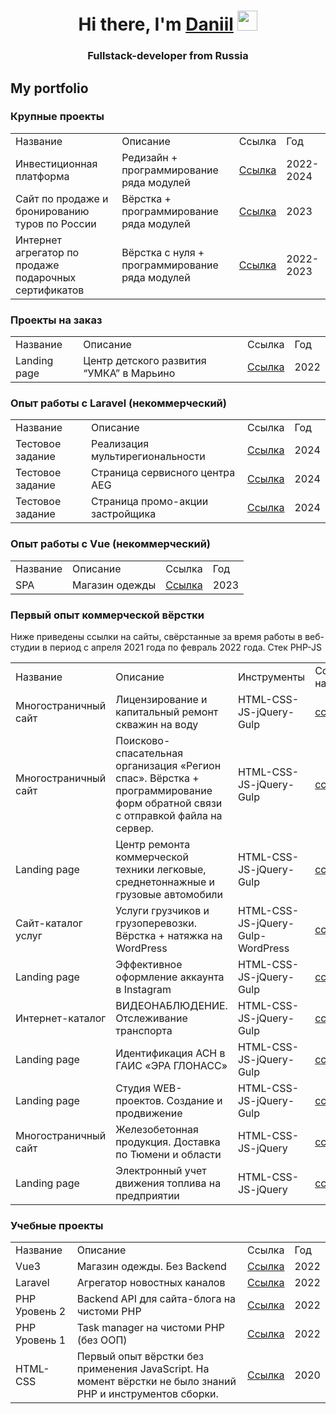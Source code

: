 <h1 align="center">Hi there, I'm <a href="https://daniilshat.ru/" target="_blank">Daniil</a> 
<img src="https://github.com/blackcater/blackcater/raw/main/images/Hi.gif" height="32"/></h1>
<h3 align="center">Fullstack-developer from Russia</h3>

<h2>My portfolio</h2>

<h3>Крупные проекты</h3>
<table>
  <tr>
    <td>Название</td>
    <td>Описание</td>
    <td>Ссылка</td>
    <td>Год</td>
  </tr>
    <tr>
    <td>Инвестиционная платформа</td>
    <td>Редизайн + программирование ряда модулей</td>
    <td><a href="https://regolith.pro" target="_blank">Ссылка</a></td>
    <td>2022-2024</td>
  </tr>
  </tr>
    <tr>
    <td>Сайт по продаже и бронированию туров по России</td>
    <td>Вёрстка + программирование ряда модулей</td>
    <td><a href="https://www.1lines.ru/" target="_blank">Ссылка</a></td>
    <td>2023</td>
  </tr>
  <tr>
    <td>Интернет агрегатор по продаже подарочных сертификатов</td>
    <td>Вёрстка с нуля + программирование ряда модулей</td>
    <td><a href="https://www.bantikov.ru/" target="_blank">Ссылка</a></td>
    <td>2022-2023</td>
  </tr>
</table>

<h3>Проекты на заказ</h3>
<table>
  <tr>
    <td>Название</td>
    <td>Описание</td>
    <td>Ссылка</td>
    <td>Год</td>
  </tr>
  <tr>
    <td>Landing page</td>
    <td>Центр детского развития “УМКА” в Марьино</td>
    <td><a href="https://umka-moscow.ru/" target="_blank">Ссылка</a></td>
    <td>2022</td>
  </tr>
</table>

<h3>Опыт работы с Laravel (некоммерческий)</h3>
<table>
  <tr>
    <td>Название</td>
    <td>Описание</td>
    <td>Ссылка</td>
    <td>Год</td>
  </tr>
  <tr>
    <td>Тестовое задание</td>
    <td>Реализация мультирегиональности</td>
    <td><a href="https://github.com/Daniil-333/city-parsing" target="_blank">Ссылка</a></td>
    <td>2024</td>
  </tr>
  <tr>
    <td>Тестовое задание</td>
    <td>Страница сервисного центра AEG</td>
    <td><a href="https://github.com/Daniil-333/aeg" target="_blank">Ссылка</a></td>
    <td>2024</td>
  </tr>
  <tr>
    <td>Тестовое задание</td>
    <td>Страница промо-акции застройщика</td>
    <td><a href="https://github.com/Daniil-333/paritet" target="_blank">Ссылка</a></td>
    <td>2024</td>
  </tr>
</table>

<h3>Опыт работы с Vue (некоммерческий)</h3>
<table>
  <tr>
    <td>Название</td>
    <td>Описание</td>
    <td>Ссылка</td>
    <td>Год</td>
  </tr>
  <tr>
    <td>SPA</td>
    <td>Магазин одежды</td>
    <td><a href="https://github.com/Daniil-333/js2_dz7/tree/serverDB" target="_blank">Ссылка</a></td>
    <td>2023</td>
  </tr>
</table>

<h3>Первый опыт коммерческой вёрстки</h3>
<p>Ниже приведены ссылки на сайты, свёрстанные за время работы в веб-студии в период с апреля 2021 года по февраль 2022 года. 
  Стек PHP-JS</p>
<table>
  <tr>
    <td>Название</td>
    <td>Описание</td>
    <td>Инструменты</td>
    <td>Ссылка на сайт</td>
  </tr>
  <tr>
    <td>Многостраничный сайт</td>
    <td>Лицензирование и капитальный ремонт скважин на воду</td>
    <td>HTML-CSS-JS-jQuery-Gulp</td>
    <td><a href="http://sibvodgeo.ru" target="_blank">ссылка</a></td>
  </tr>
  <tr>
    <td>Многостраничный сайт</td>
    <td>Пoисково-спасательная организация «Регион спас». Вёрстка + программирование форм обратной связи с отправкой файла на сервер.</td>
    <td>HTML-CSS-JS-jQuery-Gulp</td>
    <td><a href="http://xn--80affnzficoc.xn--p1ai/" target="_blank">ссылка</a></td>
  </tr>
  <tr>
    <td>Landing page</td>
    <td>Центр ремонта коммерческой техники легковые, среднетоннажные и грузовые автомобили</td>
    <td>HTML-CSS-JS-jQuery-Gulp</td>
    <td><a href="https://staves.uk" target="_blank">ссылка</a></td>
  </tr>
  <tr>
    <td>Сайт-каталог услуг</td>
    <td>Услуги грузчиков и грузоперевозки. Вёрстка + натяжка на WordPress</td>
    <td>HTML-CSS-JS-jQuery-Gulp-WordPress</td>
    <td><a href="https://gruzchiki365.ru" target="_blank">ссылка</a></td>
  </tr>
  <tr>
    <td>Landing page</td>
    <td>Эффективное оформление аккаунта в Instagram</td>
    <td>HTML-CSS-JS-jQuery-Gulp</td>
    <td><a href="https://inst.ww.net.ru" target="_blank">ссылка</a></td>
  </tr>
  <tr>
    <td>Интернет-каталог</td>
    <td>ВИДЕОНАБЛЮДЕНИЕ. Отслеживание транспорта </td>
    <td>HTML-CSS-JS-jQuery-Gulp</td>
    <td><a href="https://carvis.tt-72.ru" target="_blank">ссылка</a></td>
  </tr>
  <tr>
    <td>Landing page</td>
    <td>Идентификация АСН в ГАИС «ЭРА ГЛОНАСС»</td>
    <td>HTML-CSS-JS-jQuery-Gulp</td>
    <td><a href="https://asn.tt-72.ru" target="_blank">ссылка</a></td>
  </tr>
  <tr>
    <td>Landing page</td>
    <td>Студия WEB-проектов. Создание и продвижение</td>
    <td>HTML-CSS-JS-jQuery-Gulp</td>
    <td><a href="https://pr.ww.net.ru" target="_blank">ссылка</a></td>
  </tr>
  <tr>
    <td>Многостраничный сайт</td>
    <td>Железобетонная продукция. Доставка по Тюмени и области</td>
    <td>HTML-CSS-JS-jQuery</td>
    <td><a href="https://zavodrotor.ru" target="_blank">ссылка</a></td>
  </tr>
  <tr>
    <td>Landing page</td>
    <td>Электронный учет движения топлива на предприятии</td>
    <td>HTML-CSS-JS-jQuery</td>
    <td><a href="https://fuel-kontrol.ru" target="_blank">ссылка</a></td>
  </tr>
</table>

<h3>Учебные проекты</h3>
<table>
  <tr>
    <td>Название</td>
    <td>Описание</td>
    <td>Ссылка</td>
    <td>Год</td>
  </tr>
  <tr>
    <td>Vue3</td>
    <td>Магазин одежды. Без Backend</td>
    <td><a href="https://github.com/Daniil-333/js2_dz7/tree/feature1">Ссылка</a></td>
    <td>2022</td>
  </tr>
  <tr>
    <td>Laravel</td>
    <td>Агрегатор новостных каналов</td>
    <td><a href="https://github.com/Daniil-333/laravel_GB/tree/lesson10">Ссылка</a></td>
    <td>2022</td>
  </tr>
  <tr>
    <td>PHP Уровень 2</td>
    <td>Backend API для сайта-блога на чистоми PHP</td>
    <td><a href="https://github.com/Daniil-333/php2/tree/lesson8">Ссылка</a></td>
    <td>2022</td>
  </tr>
  <tr>
    <td>PHP Уровень 1</td>
    <td>Task manager на чистоми PHP (без ООП)</td>
    <td><a href="https://github.com/Daniil-333/php1">Ссылка</a></td>
    <td>2022</td>
  </tr>
  <tr>
    <td>HTML-CSS</td>
    <td>Первый опыт вёрстки без применения JavaScript. На момент вёрстки не было знаний PHP и инструментов сборки.</td>
    <td><a href="https://github.com/Daniil-333/clothes/tree/dz-8">Ссылка</a></td>
    <td>2020</td>
  </tr>
</table>


<!--
**Daniil-333/Daniil-333** is a ✨ _special_ ✨ repository because its `README.md` (this file) appears on your GitHub profile.

Here are some ideas to get you started:

- 🔭 I’m currently working on ...
- 🌱 I’m currently learning ...
- 👯 I’m looking to collaborate on ...
- 🤔 I’m looking for help with ...
- 💬 Ask me about ...
- 📫 How to reach me: ...
- 😄 Pronouns: ...
- ⚡ Fun fact: ...
-->
